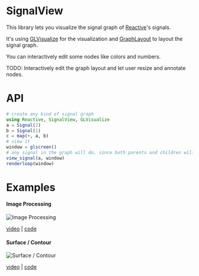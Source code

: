 # SignalView

This library lets you visualize the signal graph of [Reactive](https://github.com/JuliaLang/Reactive.jl)'s signals.

It's using [GLVisualize](http://www.glvisualize.com/) for the visualization and [GraphLayout](https://github.com/IainNZ/GraphLayout.jl) to layout the signal graph.

You can interactively edit some nodes like colors and numbers.

TODO:
Interactively edit the graph layout and let user resize and annotate nodes.

# API

```Julia
# create any kind of signal graph
using Reactive, SignalView, GLVisualize
a = Signal(2)
b = Signal(1)
c = map(+, a, b)
# view it
window = glscreen()
# any signal in the graph will do, since both parents and children will get pushed into graph recursevely
view_signal(a, window)
renderloop(window)
```

# Examples


#### Image Processing

![Image Processing](https://github.com/SimonDanisch/SignalView.jl/blob/master/docs/image_proc.png?raw=true)

[video](https://vimeo.com/157136166) | 
[code](https://github.com/SimonDanisch/SignalView.jl/blob/master/examples/imageproc.jl)


#### Surface / Contour

![Surface / Contour](https://github.com/SimonDanisch/SignalView.jl/blob/master/docs/signalview.png?raw=true)

[video](https://vimeo.com/157128992) | 
[code](https://github.com/SimonDanisch/SignalView.jl/blob/master/examples/simple.jl)
